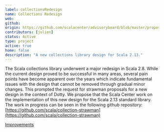 ```yaml
---
label: collectionsRedesign
name: Collections Redesign
web:
github:
origin: https://github.com/scalacenter/advisoryboard/blob/master/proposals/007-collections.md
contributors: [julien]
status: Active
type: project
active: true
home: false
description: "A new collections library design for Scala 2.13."
---
```

The Scala collections library underwent a major redesign in Scala 2.8. While the current design proved to be successful in many areas, several pain points have become apparent over the years which indicate fundamental issues with the design that cannot be removed through gradual minor changes. This prompted the request for strawman proposals for a new design in the context of Dotty. We propose that the Scala Center work on the implementation of this new design for the Scala 2.13 standard library.
    The work in progress can be seen in the following github repository: [https://github.com/scala/collection-strawman](https://github.com/scala/collection-strawman)

[Improvements](https://github.com/scala/collection-strawman/pulls/julienrf)

